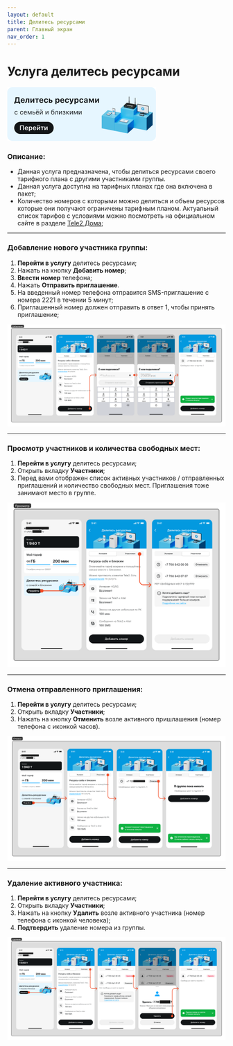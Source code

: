 ```yaml
---
layout: default
title: Делитесь ресурсами
parent: Главный экран
nav_order: 1
---
```


# Услуга делитесь ресурсами

![share-resources-banner](../assets/images/share-resources-banner.png)

### Описание:

- Данная услуга предназначена, чтобы делиться ресурсами своего тарифного плана с другими участниками группы.
- Данная услуга доступна на тарифных планах где она включена в пакет;
- Количество номеров с которыми можно делиться и объем ресурсов которые они получают ограничены тарифным планом. Актуальный список тарифов с условиями можно посмотреть на официальном сайте в разделе [Tele2 Дома](https://tele2.kz/new/tele2home);

---

### Добавление нового участника группы:

1. **Перейти в услугу** делитесь ресурсами;
2. Нажать на кнопку **Добавить номер**;
3. **Ввести номер** телефона;
4. Нажать **Отправить приглашение**.
5. На введенный номер телефона отправится SMS-приглашение с номера 2221 в течении 5 минут;
6. Приглашенный номер должен отправить в ответ 1, чтобы принять приглашение;

![share-resources-add](../assets/images/share-resources-add.png)

---

### Просмотр участников и количества свободных мест:

1. **Перейти в услугу** делитесь ресурсами;
2. Открыть вкладку **Участники**;
3. Перед вами отображен список активных участников / отправленных приглашений и количество свободных мест. Приглашения тоже занимают место в группе.

![share-resources-participants](../assets/images/share-resources-participants.png)

---

### Отмена отправленного приглашения:

1. **Перейти в услугу** делитесь ресурсами;
2. Открыть вкладку **Участники**;
3. Нажать на кнопку **Отменить** возле активного пришлашения (номер телефона с иконкой часов).

![share-resources-cancellation](../assets/images/share-resources-cancellation.png)

---

### Удаление активного участника:

1. **Перейти в услугу** делитесь ресурсами;
2. Открыть вкладку **Участники**;
3. Нажать на кнопку **Удалить** возле активного участника (номер телефона с иконкой человека);
4. **Подтвердить** удаление номера из группы.

![share-resources-deleting](../assets/images/share-resources-deleting.png)